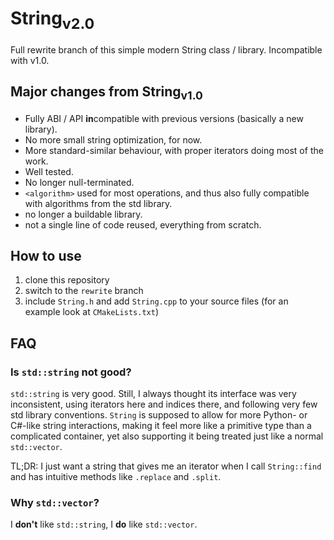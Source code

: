# String<sub>v2.0</sub>

Full rewrite branch of this simple modern String class / library. Incompatible with v1.0.

## Major changes from String<sub>v1.0</sub>

* Fully ABI / API **in**compatible with previous versions (basically a new library).
* No more small string optimization, for now.
* More standard-similar behaviour, with proper iterators doing most of the work.
* Well tested.
* No longer null-terminated.
* `<algorithm>` used for most operations, and thus also fully compatible with algorithms from the std library.
* no longer a buildable library. 
* not a single line of code reused, everything from scratch.

## How to use

1. clone this repository
2. switch to the `rewrite` branch
3. include `String.h` and add `String.cpp` to your source files (for an example look at `CMakeLists.txt`)

## FAQ

### Is `std::string` not good?

`std::string` is very good. Still, I always thought its interface was very inconsistent, using iterators here and indices there, and following very few std library conventions.
`String` is supposed to allow for more Python- or C#-like string interactions, making it feel more like a primitive type than a complicated container, yet also supporting it being treated just like a normal `std::vector`.

TL;DR: I just want a string that gives me an iterator when I call `String::find` and has intuitive methods like `.replace` and `.split`.

### Why `std::vector`?
I **don't** like `std::string`, I **do** like `std::vector`. 
